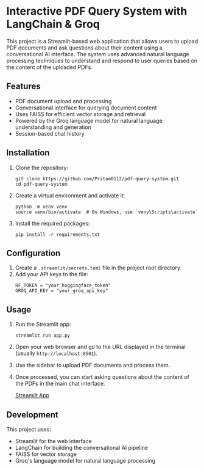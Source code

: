 # Interactive PDF Query System with LangChain & Groq
This project is a Streamlit-based web application that allows users to upload PDF documents and ask questions about their content using a conversational AI interface. The system uses advanced natural language processing techniques to understand and respond to user queries based on the content of the uploaded PDFs.

## Features

- PDF document upload and processing
- Conversational interface for querying document content
- Uses FAISS for efficient vector storage and retrieval
- Powered by the Groq language model for natural language understanding and generation
- Session-based chat history

## Installation

1. Clone the repository:
   ```
   git clone https://github.com/Pritam0112/pdf-query-system.git
   cd pdf-query-system
   ```

2. Create a virtual environment and activate it:
   ```
   python -m venv venv
   source venv/bin/activate  # On Windows, use `venv\Scripts\activate`
   ```

3. Install the required packages:
   ```
   pip install -r requirements.txt
   ```

## Configuration

1. Create a `.streamlit/secrets.toml` file in the project root directory.
2. Add your API keys to the file:
   ```
   HF_TOKEN = "your_huggingface_token"
   GROQ_API_KEY = "your_groq_api_key"
   ```

## Usage

1. Run the Streamlit app:
   ```
   streamlit run app.py
   ```

2. Open your web browser and go to the URL displayed in the terminal (usually `http://localhost:8501`).

3. Use the sidebar to upload PDF documents and process them.

4. Once processed, you can start asking questions about the content of the PDFs in the main chat interface.

   [Streamlit App](https://pdf-query-system-pritam-pohankar.streamlit.app/)

## Development

This project uses:
- Streamlit for the web interface
- LangChain for building the conversational AI pipeline
- FAISS for vector storage
- Groq's language model for natural language processing
